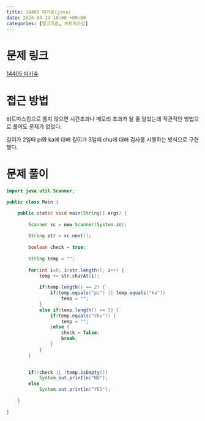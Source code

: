 ```yaml
---
title: 14405 피카츄[java]
date: 2024-04-14 10:00 +09:00
categories: [알고리즘, 비트마스킹]
---
```

# 문제 링크
[14405 피카츄](https://www.acmicpc.net/problem/14405)

# 접근 방법
비트마스킹으로 풀지 않으면 시간초과나 메모리 초과가 될 줄 알았는데 직관적인 방법으로 풀어도 문제가 없었다.

길이가 2일때 pi와 ka에 대해 길이가 3일때 chu에 대해 검사를 시행하는 방식으로 구현했다.


# 문제 풀이
```java
import java.util.Scanner;

public class Main {

	public static void main(String[] args) {
		
		Scanner sc = new Scanner(System.in);
		
		String str = sc.next();
		
		boolean check = true;
		
		String temp = "";
		
		for(int i=0; i<str.length(); i++) {
			temp += str.charAt(i);
			
			if(temp.length() == 2) {
				if(temp.equals("pi") || temp.equals("ka"))
					temp = "";
			}
			else if(temp.length() == 3) {
				if(temp.equals("chu")) {
					temp = "";
				}else {
					check = false;
					break;
				}
			}
		}

		
		if(!check || !temp.isEmpty())
			System.out.println("NO");
		else
			System.out.println("YES");
		
	}
	
}
```
